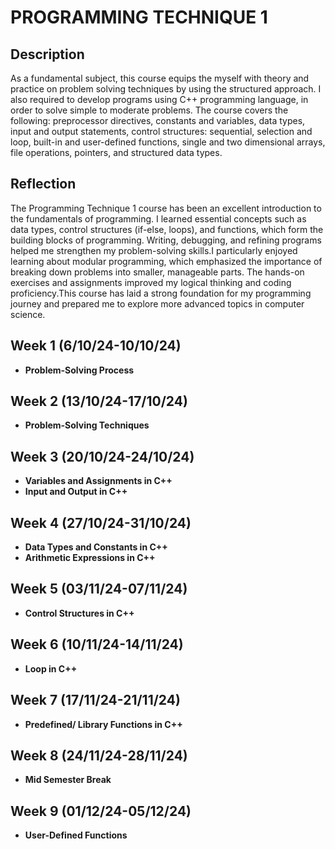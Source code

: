 <h1>PROGRAMMING TECHNIQUE 1</h1>

<h2>Description</h2>
As a fundamental subject, this course equips the myself with theory and practice on problem solving techniques by using the structured approach. I also required to develop programs using C++ programming language, in order to solve simple to moderate problems. The course covers the following: preprocessor directives, constants and variables, data types, input and output statements, control structures: sequential, selection and loop, built-in and user-defined functions, single and two dimensional arrays, file operations, pointers, and structured data types.
<br />

<h2>Reflection</h2>
The Programming Technique 1 course has been an excellent introduction to the fundamentals of programming. I learned essential concepts such as data types, control structures (if-else, loops), and functions, which form the building blocks of programming. Writing, debugging, and refining programs helped me strengthen my problem-solving skills.I particularly enjoyed learning about modular programming, which emphasized the importance of breaking down problems into smaller, manageable parts. The hands-on exercises and assignments improved my logical thinking and coding proficiency.This course has laid a strong foundation for my programming journey and prepared me to explore more advanced topics in computer science.
<br />




<h2>Week 1 (6/10/24-10/10/24)</h2>

- <b>Problem-Solving Process</b>

<h2>Week 2 (13/10/24-17/10/24)</h2>

- <b>Problem-Solving Techniques</b>

<h2>Week 3 (20/10/24-24/10/24)</h2>

- <b>Variables and Assignments in C++</b>
- <b>Input and Output in C++</b>

<h2>Week 4 (27/10/24-31/10/24)</h2>

- <b>Data Types and Constants in C++</b>
- <b>Arithmetic Expressions in C++</b>


<h2>Week 5 (03/11/24-07/11/24)</h2>

- <b>Control Structures in C++</b>

<h2>Week 6 (10/11/24-14/11/24)</h2>

- <b>Loop in C++</b>

<h2>Week 7 (17/11/24-21/11/24)</h2>

- <b>Predefined/ Library Functions in C++</b>


<h2>Week 8 (24/11/24-28/11/24)</h2>

- <b>Mid Semester Break</b> 

<h2>Week 9 (01/12/24-05/12/24)</h2>

- <b>User-Defined Functions</b>



